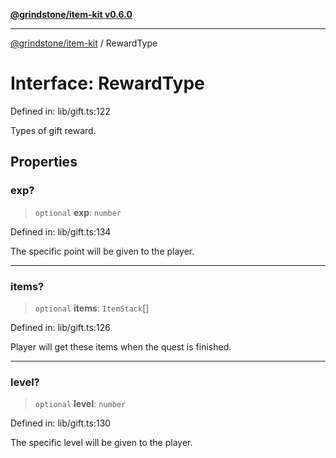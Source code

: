 [**@grindstone/item-kit v0.6.0**](../README.md)

***

[@grindstone/item-kit](../globals.md) / RewardType

# Interface: RewardType

Defined in: lib/gift.ts:122

Types of gift reward.

## Properties

### exp?

> `optional` **exp**: `number`

Defined in: lib/gift.ts:134

The specific point will be given to the player.

***

### items?

> `optional` **items**: `ItemStack`[]

Defined in: lib/gift.ts:126

Player will get these items when the quest is finished.

***

### level?

> `optional` **level**: `number`

Defined in: lib/gift.ts:130

The specific level will be given to the player.
